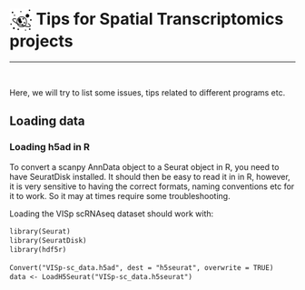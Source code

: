 # <img border="0" src="../logos/spatial_transcriptomics.png" width="40" height="40" style="vertical-align:middle;"> Tips for Spatial Transcriptomics projects
***

<br/>

Here, we will try to list some issues, tips related to different programs etc.


## Loading data

### Loading h5ad in R

To convert a scanpy AnnData object to a Seurat object in R, you need to have SeuratDisk installed. It should then be easy to read it in in R, however, it is very sensitive to having the correct formats, naming conventions etc for it to work. So it may at times require some troubleshooting.

Loading the VISp scRNAseq dataset should work with:

```
library(Seurat)
library(SeuratDisk)
library(hdf5r)

Convert("VISp-sc_data.h5ad", dest = "h5seurat", overwrite = TRUE)
data <- LoadH5Seurat("VISp-sc_data.h5seurat")

```

